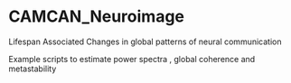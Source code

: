 # CAMCAN_Neuroimage
Lifespan Associated Changes in global patterns of neural communication

Example scripts to estimate power spectra , global coherence and metastability 
